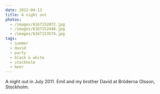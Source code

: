 ```yaml
---
date: 2012-04-13
title: A night out
photos:
  - /images/6167152072.jpg
  - /images/6167152448.jpg
  - /images/6167153574.jpg
tags:
  - summer
  - david
  - party
  - black & white
  - stockholm
  - beer
---
```


A night out in July 2011. Emil and my brother David at Bröderna Olsson, Stockholm.
